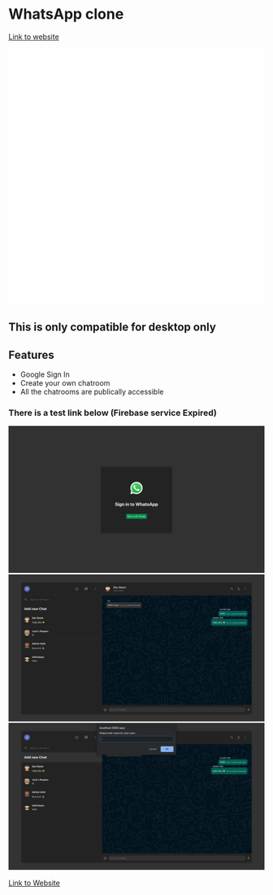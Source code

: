 # WhatsApp clone
[Link to website](https://whats-app-clone-react-firebase.web.app/rooms/G6S2f3WJrQwd3VRBMOib)


<img src="./icons.svg"></img>

## This is only compatible for desktop only
## Features
* Google Sign In
* Create your own chatroom
* All the chatrooms are publically accessible

### There is a test link below (Firebase service Expired)

<img src="./readme_images/1.png">
<img src="./readme_images/2.png">
<img src="./readme_images/3.png">

[Link to Website](https://whats-app-clone-react-firebase.web.app/rooms/G6S2f3WJrQwd3VRBMOib)
